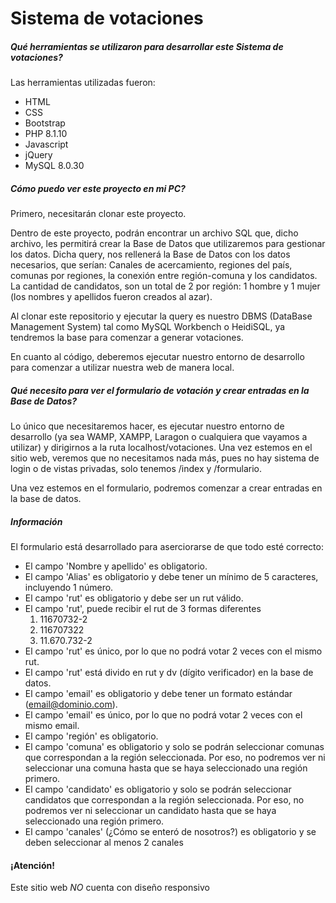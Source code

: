 # Sistema de votaciones

##### Qué herramientas se utilizaron para desarrollar este Sistema de votaciones?

Las herramientas utilizadas fueron:

* HTML
* CSS
* Bootstrap
* PHP 8.1.10
* Javascript
* jQuery
* MySQL 8.0.30

##### Cómo puedo ver este proyecto en mi PC?

Primero, necesitarán clonar este proyecto.

Dentro de este proyecto, podrán encontrar un archivo SQL que, dicho archivo, les permitirá crear la Base de Datos que utilizaremos para gestionar los datos.
Dicha query, nos rellenerá la Base de Datos con los datos necesarios, que serían: Canales de acercamiento, regiones del país, comunas por regiones, la conexión entre región-comuna 
y los candidatos. La cantidad de candidatos, son un total de 2 por región: 1 hombre y 1 mujer (los nombres y apellidos fueron creados al azar).

Al clonar este repositorio y ejecutar la query es nuestro DBMS (DataBase Management System) tal como MySQL Workbench o HeidiSQL, ya tendremos la base para comenzar a generar votaciones.

En cuanto al código, deberemos ejecutar nuestro entorno de desarrollo para comenzar a utilizar nuestra web de manera local.

##### Qué necesito para ver el formulario de votación y crear entradas en la Base de Datos?

Lo único que necesitaremos hacer, es ejecutar nuestro entorno de desarrollo (ya sea WAMP, XAMPP, Laragon o cualquiera que vayamos a utilizar) y dirigirnos a la ruta localhost/votaciones.
Una vez estemos en el sitio web, veremos que no necesitamos nada más, pues no hay sistema de login o de vistas privadas, solo tenemos /index y /formulario.

Una vez estemos en el formulario, podremos comenzar a crear entradas en la base de datos.

##### Información

El formulario está desarrollado para aserciorarse de que todo esté correcto:

* El campo 'Nombre y apellido' es obligatorio.
* El campo 'Alias' es obligatorio y debe tener un mínimo de 5 caracteres, incluyendo 1 número.
* El campo 'rut' es obligatorio y debe ser un rut válido.
* El campo 'rut', puede recibir el rut de 3 formas diferentes
    1. 11670732-2
    2. 116707322
    3. 11.670.732-2
* El campo 'rut' es único, por lo que no podrá votar 2 veces con el mismo rut.
* El campo 'rut' está divido en rut y dv (dígito verificador) en la base de datos.
* El campo 'email' es obligatorio y debe tener un formato estándar (email@dominio.com).
* El campo 'email' es único, por lo que no podrá votar 2 veces con el mismo email.
* El campo 'región' es obligatorio.
* El campo 'comuna' es obligatorio y solo se podrán seleccionar comunas que correspondan a la región seleccionada.
Por eso, no podremos ver ni seleccionar una comuna hasta que se haya seleccionado una región primero.
* El campo 'candidato' es obligatorio y solo se podrán seleccionar candidatos que correspondan a la región seleccionada.
Por eso, no podremos ver ni seleccionar un candidato hasta que se haya seleccionado una región primero.
* El campo 'canales' (¿Cómo se enteró de nosotros?) es obligatorio y se deben seleccionar al menos 2 canales

#### ¡Atención!

Este sitio web *NO* cuenta con diseño responsivo